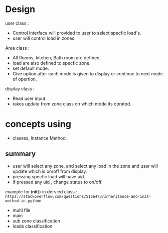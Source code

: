  # Design 
user class : 
* Control interface will provided to user to select specfic load's.
* user will control load in zones.

Area class :
* All Rooms, kitchen, Bath room are defined.
* load are also defined to specfic zone.
* set default mode.
* Give option after each mode is given to display or continue to next mode of opertion.

display class :
* Read user input.
* takes update from zone class on which mode its oprated.


# concepts using 

* classes, Instance Method.



## summary
* user will select any zone, and select any load in the zone and user will update which is on/off from display.
* pressing specfic load will have uid.
* if pressed any uid , change status to on/off.


example for __init__() in dervied class :
`https://stackoverflow.com/questions/5166473/inheritance-and-init-method-in-python`


* multi file
* main 
* sub zone  classification
* loads classification